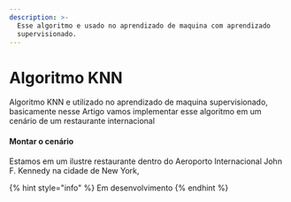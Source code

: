 ```yaml
---
description: >-
  Esse algoritmo e usado no aprendizado de maquina com aprendizado
  supervisionado.
---
```


# Algoritmo KNN

  Algoritmo KNN e utilizado no aprendizado de maquina supervisionado, basicamente nesse Artigo vamos implementar esse algoritmo em um cenário de um restaurante internacional

#### Montar o cenário

  Estamos em um ilustre restaurante dentro do Aeroporto Internacional John F. Kennedy na cidade de New York, 



{% hint style="info" %}
Em desenvolvimento
{% endhint %}

